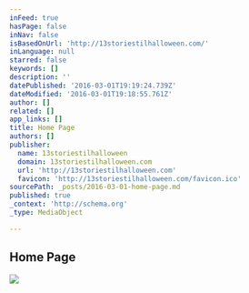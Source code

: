 ```yaml
---
inFeed: true
hasPage: false
inNav: false
isBasedOnUrl: 'http://13storiestilhalloween.com/'
inLanguage: null
starred: false
keywords: []
description: ''
datePublished: '2016-03-01T19:19:24.739Z'
dateModified: '2016-03-01T19:18:55.761Z'
author: []
related: []
app_links: []
title: Home Page
authors: []
publisher:
  name: 13storiestilhalloween
  domain: 13storiestilhalloween.com
  url: 'http://13storiestilhalloween.com'
  favicon: 'http://13storiestilhalloween.com/favicon.ico'
sourcePath: _posts/2016-03-01-home-page.md
published: true
_context: 'http://schema.org'
_type: MediaObject

---
```

<article style=""><h1>Home Page</h1><img src="http://www.13storiestilhalloween.com/images/ssfinal.jpg" /></article>